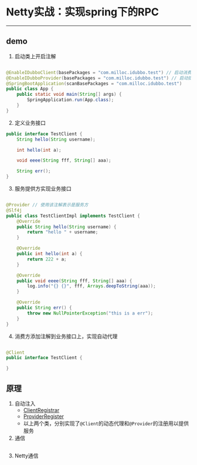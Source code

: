 # Netty实战：实现spring下的RPC

---

## demo

1. 启动类上开启注解

```java

@EnableIDubboClient(basePackages = "com.milloc.idubbo.test") // 启动消费方
@EnableIDubboProvider(basePackages = "com.milloc.idubbo.test") // 启动提供方
@SpringBootApplication(scanBasePackages = "com.milloc.idubbo.test")
public class App {
    public static void main(String[] args) {
        SpringApplication.run(App.class);
    }
}
```

2. 定义业务接口

```java
public interface TestClient {
    String hello(String username);

    int hello(int a);

    void eeee(String fff, String[] aaa);

    String err();
}
```

3. 服务提供方实现业务接口

```java

@Provider // 使用该注解表示是服务方
@Slf4j
public class TestClientImpl implements TestClient {
    @Override
    public String hello(String username) {
        return "hello " + username;
    }

    @Override
    public int hello(int a) {
        return 222 + a;
    }

    @Override
    public void eeee(String fff, String[] aaa) {
        log.info("{} {}", fff, Arrays.deepToString(aaa));
    }

    @Override
    public String err() {
        throw new NullPointerException("this is a err");
    }
}
```

4. 消费方添加注解到业务接口上，实现自动代理

```java

@Client
public interface TestClient {

}
```

## 原理

1. 自动注入
    - [ClientRegistrar](src/main/java/com/milloc/idubbo/client/ClientRegistrar.java)
    - [ProviderRegister](src/main/java/com/milloc/idubbo/provider/ProviderRegister.java)
    - 以上两个类，分别实现了`@Client`的动态代理和`@Provider`的注册用以提供服务
2. 通信
```mermaid

```
3. Netty通信